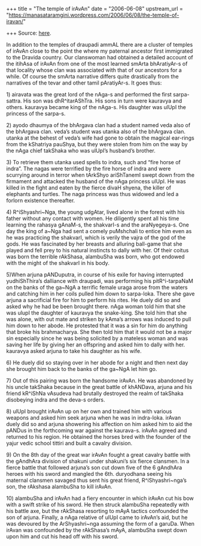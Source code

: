 +++
title = "The temple of irAvAn"
date = "2006-06-08"
upstream_url = "https://manasataramgini.wordpress.com/2006/06/08/the-temple-of-iravan/"

+++
Source: [here](https://manasataramgini.wordpress.com/2006/06/08/the-temple-of-iravan/).

In addition to the temples of draupadi ammAL there are a cluster of temples of irAvAn close to the point the where my paternal ancestor first immigrated to the Dravida country. Our clanswoman had obtained a detailed account of the itihAsa of irAvAn from one of the most learned smArta bhAratiyAr-s of that locality whose clan was associated with that of our ancestors for a while. Of course the smArta narrative differs quite drastically from the narratives of the tevar and other tamil pAratiyAr-s. It goes thus:

1\) airavata was the great lord of the nAga-s and performed the first sarpa-sattra. His son was dhR^itarAShTra. His sons in turn were kauravya and others. kauravya became king of the nAga-s. His daughter was ulUpI the princess of the sarpa-s.

2\) ayodo dhaumya of the bhArgava clan had a student named veda also of the bhArgava clan. veda’s student was utanka also of the bhArgava clan. utanka at the behest of veda’s wife had gone to obtain the magical ear-rings from the kShatriya pauShya, but they were stolen from him on the way by the nAga chief takShaka who was ulUpI’s husband’s brother.

3\) To retrieve them utanka used spells to indra, such and “fire horse of indra”. The nagas were terrified by the fire horse of indra and were scurrying around in terror when tArkShyo ariShTanemI swept down from the firmament and attacked the husband of the nAga princess ulUpI. He was killed in the fight and eaten by the fierce divaH shyena, the killer of elephants and turtles. The naga princess was thus widowed and led a forlorn existence thereafter.

4\) R^iShyashri\~Nga, the young udgAtar, lived alone in the forest with his father without any contact with women. He diligently spent all his time learning the rahasya gAnaM-s, the shakvarI-s and the araNyegeya-s. One day the king of a\~Nga had sent a comely puMshchali to entice him even as he was practicing the shakvarI, which is verily the vajra of the god of the gods. He was fascinated by her breasts and alluring ball-game that she played and fell prey to his natural instincts to dally with her. Of their coitus was born the terrible rAkShasa, alambuSha was born, who got endowed with the might of the shakvarI in his body.

5)When arjuna pANDuputra, in course of his exile for having interrupted yudhiShThira’s dalliance with draupadi, was performing his pitR^i-tarpaNaM on the banks of the ga\~NgA a terrific female uraga arose from the waters and catching him in her coils pulled him down to sarpa-loka. There she gave arjuna a sacrificial fire for him to perform his rites. He duely did so and asked why he had be been brought there. nAga woman told him that she was ulupI the daughter of kauravya the snake-king. She told him that she was alone, with out mate and striken by kAma’s arrows was induced to pull him down to her abode. He protested that it was a sin for him do anything that broke his brahmacharya. She then told him that it would not be a major sin especially since he was being solicited by a mateless woman and was saving her life by giving her an offspring and asked him to dally with her. kauravya asked arjuna to take his daughter as his wife.

6\) He duely did so staying over in her abode for a night and then next day she brought him back to the banks of the ga\~NgA let him go.

7\) Out of this pairing was born the handsome irAvAn. He was abandoned by his uncle takShaka because in the great battle of khANDava, arjuna and his friend kR^iShNa vAsudeva had brutally destroyed the realm of takShaka disobeying indra and the deva-s orders.

8\) ulUpI brought irAvAn up on her own and trained him with various weapons and asked him seek arjuna when he was in indra-loka. irAvan duely did so and arjuna showering his affection on him asked him to aid the pANDus in the forthcoming war against the kaurava-s. irAvAn agreed and returned to his region. He obtained the horses bred with the founder of the yajur vedic school tittiri and built a cavalry division.

9\) On the 8th day of the great war irAvAn fought a great cavalry battle with the gAndhAra division of shakuni under shakuni’s six fierce clansmen. In a fierce battle that followed arjuna’s son cut down five of the 6 gAndhAra heroes with his sword and mangled the 6th. duryodhana seeing his maternal clansmen savaged thus sent his great friend, R^iShyashri\~nga’s son, the rAkshasa alambuSha to kill irAvAn.

10\) alambuSha and irAvAn had a fiery encounter in which irAvAn cut his bow with a swift strike of his sword. He then struck alambuSha repeatedly with his battle axe, but the rAkShasa resorting to mAyA tactics confounded the son of arjuna. Finally, a nAga relative of ulUpI came to irAvAn’s aid, but he was devoured by the ArShyashri\~nga assuming the form of a garuDa. When irAvan was confounded by the rAkShasa’s mAyA, alambuSha swept down upon him and cut his head off with his sword.

